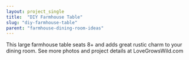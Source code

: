```yaml
---
layout: project_single
title:  "DIY Farmhouse Table"
slug: "diy-farmhouse-table"
parent: "farmhouse-dining-room-ideas"
---
```

This large farmhouse table seats 8+ and adds great rustic charm to your dining room. See more photos and project details at LoveGrowsWild.com